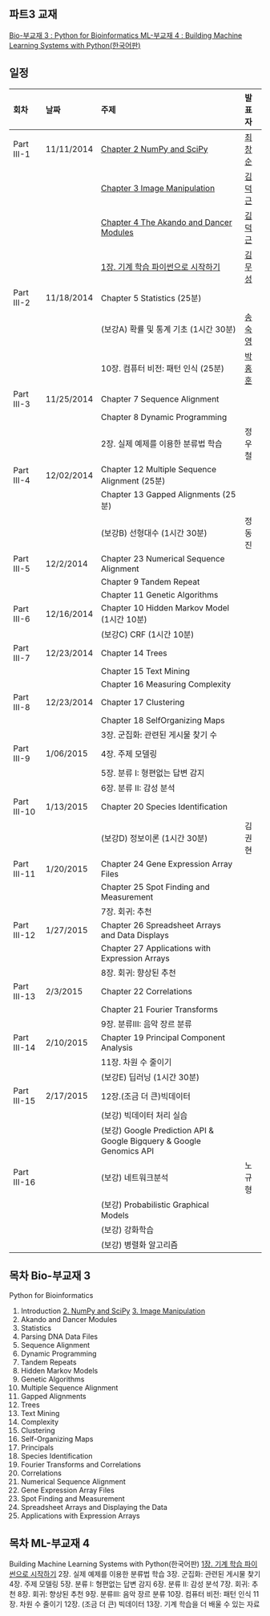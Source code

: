 
## 파트3 교재
[Bio-부교재 3 : Python for Bioinformatics ](http://www.amazon.com/Python-Bioinformatics-Bartlett-Biomedical-Informatics/dp/0763751863)
[ML-부교재 4 : Building Machine Learning Systems with Python(한국어판)](http://www.kyobobook.co.kr/product/detailViewKor.laf?mallGb=KOR&ejkGb=KOR&linkClass=&barcode=9788960775367&orderClick=JAK)

## 일정
|회차	    |날짜	   |주제	                                                    |발표자	|
|:---	    |:---	   |:---	                                                    |:---	|
|Part III-1    |11/11/2014  |[Chapter 2 NumPy and SciPy](d01.md) |[최창순](https://www.facebook.com/changsoon.choi.3)  |
|              |            |[Chapter 3 Image Manipulation](d01.md) |[김덕근](https://www.facebook.com/dklovesky)  |
|              |            |[Chapter 4 The Akando and Dancer Modules](d01.md) |[김덕근](https://www.facebook.com/dklovesky)  |
|              |            |[1장. 기계 학습 파이썬으로 시작하기](d01.md) |[김무성](https://www.facebook.com/moodern)  |
|Part III-2    |11/18/2014  |Chapter 5 Statistics (25분) |               |
|              |            |(보강A) 확률 및 통계 기초 (1시간 30분) |[송숙영](https://www.facebook.com/sookyoung.song.3)  |
|              |            |10장. 컴퓨터 비전: 패턴 인식 (25분) |[박홍훈](https://www.facebook.com/profile.php?id=100001858792450)  |
|Part III-3    |11/25/2014  |Chapter 7 Sequence Alignment |               |
|              |            |Chapter 8 Dynamic Programming |              |
|              |            |2장. 실제 예제를 이용한 분류법 학습 | 정우철        |
|Part III-4    |12/02/2014  |Chapter 12 Multiple Sequence Alignment (25분) |               |
|              |            |Chapter 13 Gapped Alignments (25분) |              |
|              |            |(보강B) 선형대수 (1시간 30분) | 정동진 |
|Part III-5    |12/2/2014  |Chapter 23 Numerical Sequence Alignment |               |
|              |            |Chapter 9 Tandem Repeat |              |
|              |            |Chapter 11 Genetic Algorithms |         |
|Part III-6    |12/16/2014  |Chapter 10 Hidden Markov Model (1시간 10분) |               |
|              |            |(보강C) CRF (1시간 10분) |              |
|Part III-7    |12/23/2014  |Chapter 14 Trees  |  |
|              |            |Chapter 15 Text Mining  |  |
|              |            |Chapter 16 Measuring Complexity  |  |
|Part III-8    |12/23/2014 |Chapter 17 Clustering  |  |
|              |           |Chapter 18 SelfOrganizing Maps  |  |
|              |           |3장. 군집화: 관련된 게시물 찾기 수  |  |
|Part III-9    |1/06/2015  |4장. 주제 모델링  |  |
|              |           |5장. 분류 I: 형편없는 답변 감지  |  |
|              |           |6장. 분류 II: 감성 분석  |  |
|Part III-10    |1/13/2015  |Chapter 20 Species Identification  |  |
|               |           |(보강D) 정보이론 (1시간 30분)  |김권현  |
|Part III-11    |1/20/2015  |Chapter 24 Gene Expression Array Files  |  |
|               |           |Chapter 25 Spot Finding and Measurement  |  |
|               |           |7장. 회귀: 추천  |  |
|Part III-12    |1/27/2015  |Chapter 26 Spreadsheet Arrays and Data Displays    |  |
|               |           |Chapter 27 Applications with Expression Arrays    |  |
|               |           |8장. 회귀: 향상된 추천    |  |
|Part III-13    |2/3/2015  | Chapter 22 Correlations |  |
|               |          | Chapter 21 Fourier Transforms  |  |
|               |          | 9장. 분류III: 음악 장르 분류 |  |
|Part III-14    | 2/10/2015 | Chapter 19 Principal Component Analysis  |  |
|               |           | 11장. 차원 수 줄이기 |  |
|               |           | (보강E) 딥러닝 (1시간 30분) | |
|Part III-15    | 2/17/2015 | 12장.(조금 더 큰)빅데이터  |  |
|               |           | (보강) 빅데이터 처리 실습 |  |
|               |           | (보강) Google Prediction API & Google Bigquery & Google Genomics API |  |
|Part III-16    |           | (보강) 네트워크분석 | 노규형 |
|               |           | (보강) Probabilistic Graphical Models |     |
|               |           | (보강) 강화학습 |     |
|               |           | (보강) 병렬화 알고리즘 |     |

## 목차 Bio-부교재 3
 Python for Bioinformatics
 1. Introduction
 [2. NumPy and SciPy](d01.md)
 [3. Image Manipulation](d01.md)
 4. Akando and Dancer Modules
 5. Statistics
 6. Parsing DNA Data Files
 7. Sequence Alignment
 8. Dynamic Programming
 9. Tandem Repeats
 10. Hidden Markov Models
 11. Genetic Algorithms
 12. Multiple Sequence Alignment
 13. Gapped Alignments
 14. Trees
 15. Text Mining
 16. Complexity
 17. Clustering
 18. Self-Organizing Maps
 19. Principals
 20. Species Identification
 21. Fourier Transforms and Correlations
 22. Correlations
 23. Numerical Sequence Alignment
 24. Gene Expression Array Files
 25. Spot Finding and Measurement
 26. Spreadsheet Arrays and Displaying the Data
 27. Applications with Expression Arrays

## 목차 ML-부교재 4
 Building Machine Learning Systems with Python(한국어판)
 [1장. 기계 학습 파이썬으로 시작하기](d01)
 2장. 실제 예제를 이용한 분류법 학습
 3장. 군집화: 관련된 게시물 찾기
 4장. 주제 모델링
 5장. 분류 I: 형편없는 답변 감지
 6장. 분류 II: 감성 분석
 7장. 회귀: 추천
 8장. 회귀: 향상된 추천
 9장. 분류III: 음악 장르 분류
 10장. 컴퓨터 비전: 패턴 인식
 11장. 차원 수 줄이기
 12장. (조금 더 큰) 빅데이터
 13장. 기계 학습을 더 배울 수 있는 자료
